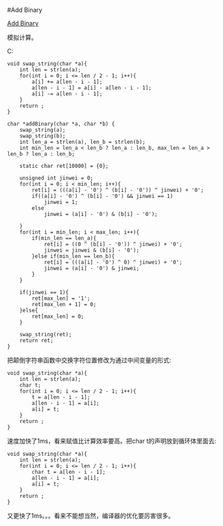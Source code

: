 ﻿#Add Binary

[Add Binary](https://leetcode.com/problems/add-binary/ "Add Binary")

模拟计算。

C:

    void swap_string(char *a){
        int len = strlen(a);
        for(int i = 0; i <= len / 2 - 1; i++){
            a[i] += a[len - i - 1];
            a[len - i - 1] = a[i] - a[len - i - 1];
            a[i] -= a[len - i - 1];
        }
        return ;
    }
    
    char *addBinary(char *a, char *b) {
        swap_string(a);
        swap_string(b);
        int len_a = strlen(a), len_b = strlen(b);
        int min_len = len_a < len_b ? len_a : len_b, max_len = len_a > len_b ? len_a : len_b;
    
        static char ret[10000] = {0};
    
        unsigned int jinwei = 0;
        for(int i = 0; i < min_len; i++){
            ret[i] = (((a[i] - '0') ^ (b[i] - '0')) ^ jinwei) + '0';
            if((a[i] - '0') ^ (b[i] - '0') && jinwei == 1)
                jinwei = 1;
            else
                jinwei = (a[i] - '0') & (b[i] - '0');
    
        }
        for(int i = min_len; i < max_len; i++){
            if(min_len == len_a){
                ret[i] = ((0 ^ (b[i] - '0')) ^ jinwei) + '0';
                jinwei = jinwei & (b[i] - '0');
            }else if(min_len == len_b){
                ret[i] = (((a[i] - '0') ^ 0) ^ jinwei) + '0';
                jinwei = (a[i] - '0') & jinwei;
            }
        }
    
        if(jinwei == 1){
            ret[max_len] = '1';
            ret[max_len + 1] = 0;
        }else{
            ret[max_len] = 0;
        }
    
        swap_string(ret);
        return ret;
    }

把颠倒字符串函数中交换字符位置修改为通过中间变量的形式:

    void swap_string(char *a){
        int len = strlen(a);
        char t;
        for(int i = 0; i <= len / 2 - 1; i++){
            t = a[len - i - 1];
            a[len - i - 1] = a[i];
            a[i] = t;
        }
        return ;
    }

速度加快了1ms，看来赋值比计算效率要高。把char t的声明放到循环体里面去:

    void swap_string(char *a){
        int len = strlen(a);
        for(int i = 0; i <= len / 2 - 1; i++){
            char t = a[len - i - 1];
            a[len - i - 1] = a[i];
            a[i] = t;
        }
        return ;
    }

又更快了1ms。。。看来不能想当然，编译器的优化要厉害很多。